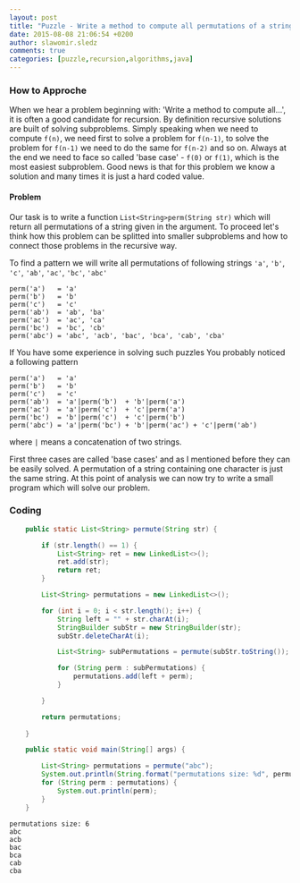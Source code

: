 ```yaml
---
layout: post
title: "Puzzle - Write a method to compute all permutations of a string"
date: 2015-08-08 21:06:54 +0200
author: slawomir.sledz
comments: true
categories: [puzzle,recursion,algorithms,java]
---
```


### How to Approche
When we hear a problem beginning with: 'Write a method to compute all...', it is often a good candidate for recursion. By definition recursive solutions are built of solving subproblems. Simply speaking when we need to compute ``f(n)``, we need first to solve a problem for ``f(n-1)``, to solve the problem for ``f(n-1)`` we need to do the same for ``f(n-2)`` and so on. Always at the end we need to face so called 'base case' - ``f(0)`` or ``f(1)``, which is the most easiest subproblem. Good news is that for this problem we know a solution and  many times it is just a hard coded value.

#### Problem
Our task is to write a function ``List<String>perm(String str)`` which will return all permutations of a string given in the argument. To proceed let's think how this problem can be splitted into smaller subproblems and how to connect those problems in the recursive way.


To find a pattern we will write all permutations of following strings ``'a'``, ``'b'``, ``'c'``, ``'ab'``, ``'ac'``, ``'bc'``, ``'abc'`` 
```
perm('a')   = 'a'
perm('b')   = 'b'
perm('c')   = 'c'
perm('ab')  = 'ab', 'ba'
perm('ac')  = 'ac', 'ca'
perm('bc')  = 'bc', 'cb'
perm('abc') = 'abc', 'acb', 'bac', 'bca', 'cab', 'cba' 
```

If You have some experience in solving such puzzles You probably noticed a following pattern

```
perm('a')   = 'a'
perm('b')   = 'b'
perm('c')   = 'c'
perm('ab')  = 'a'|perm('b')  + 'b'|perm('a')
perm('ac')  = 'a'|perm('c')  + 'c'|perm('a')
perm('bc')  = 'b'|perm('c')  + 'c'|perm('b')
perm('abc') = 'a'|perm('bc') + 'b'|perm('ac') + 'c'|perm('ab')
```

where ``|`` means a concatenation of two strings.


First three cases are called 'base cases' and as I mentioned before they can be easily solved. A permutation of a string containing one character is just the same string. At this point of analysis we can now try to write a small program which will solve our problem.

### Coding

```java
    public static List<String> permute(String str) {

        if (str.length() == 1) {
            List<String> ret = new LinkedList<>();
            ret.add(str);
            return ret;
        }

        List<String> permutations = new LinkedList<>();

        for (int i = 0; i < str.length(); i++) {
            String left = "" + str.charAt(i);
            StringBuilder subStr = new StringBuilder(str);
            subStr.deleteCharAt(i);

            List<String> subPermutations = permute(subStr.toString());

            for (String perm : subPermutations) {
                permutations.add(left + perm);
            }

        }

        return permutations;
        
    }
```


```java
    public static void main(String[] args) {

        List<String> permutations = permute("abc");
        System.out.println(String.format("permutations size: %d", permutations.size()));
        for (String perm : permutations) {
            System.out.println(perm);
        }
    }

```

```
permutations size: 6
abc
acb
bac
bca
cab
cba
```
